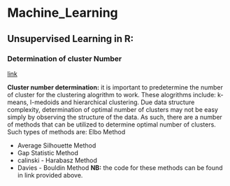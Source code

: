 # Machine_Learning
## Unsupervised Learning in R:
### Determination of cluster Number 
[link](https://medium.com/@ozturkfemre/unsupervised-learning-determination-of-cluster-number-be8842cdb11)

**Cluster number determination:**
it is important to predetermine the number of cluster for the clustering alogrithm to work. These alogrithms include:
k-means, l-medoids and hierarchical clustering.
Due data structure complexity, determination of optimal number of clusters may not be easy simply by observing the structure of the data. As such, there are a number of methods that can be utilized to determine optimal number of clusters. Such types of methods are:
Elbo Method
- Average Silhouette Method
- Gap Statistic Method
- calinski - Harabasz Method
- Davies - Bouldin Method
**NB:** the code for these methods can be found in link provided above.

  

